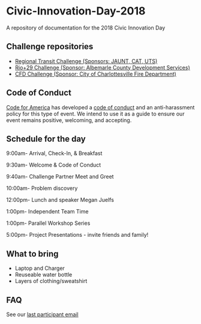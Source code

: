 # Civic-Innovation-Day-2018
A repository of documentation for the 2018 Civic Innovation Day

## Challenge repositories
* [Regional Transit Challenge (Sponsors: JAUNT, CAT, UTS)](https://github.com/Smart-Cville/CID-2018-Regional-Transit-Challenge)
* [Rio+29 Challenge (Sponsor: Albemarle County Development Services)](https://github.com/Smart-Cville/CID-2018-Rio-29-Challenge)
* [CFD Challenge (Sponsor: City of Charlottesville Fire Department)](https://github.com/Smart-Cville/CID-2018-CFD-Challenge)

## Code of Conduct
[Code for America](https://www.codeforamerica.org/) has developed a [code of conduct](https://github.com/codeforamerica/codeofconduct/blob/master/README.md) and an anti-harassment policy for this type of event.  We intend to use it as a guide to ensure our event remains positive, welcoming, and accepting.

## Schedule for the day
9:00am- Arrival, Check-In, & Breakfast

9:30am- Welcome & Code of Conduct

9:40am- Challenge Partner Meet and Greet

10:00am- Problem discovery

12:00pm- Lunch and speaker Megan Juelfs

1:00pm- Independent Team Time

1:00pm- Parallel Workshop Series

5:00pm- Project Presentations - invite friends and family!


## What to bring
* Laptop and Charger
* Reuseable water bottle
* Layers of clothing/sweatshirt

## FAQ
See our [last participant email](https://www.smartcville.com/?mailpoet_router&endpoint=view_in_browser&action=view&data=WzE0LCI4YWY3M2JlYzgxNjciLDAsMCwxMiwxXQ)
